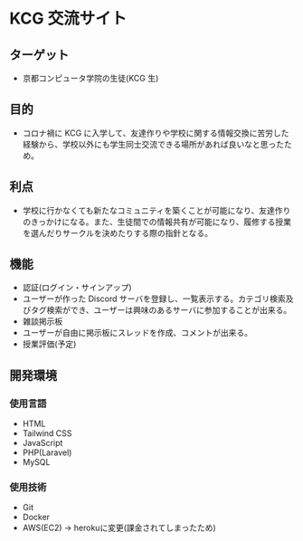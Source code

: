 # KCG 交流サイト

## ターゲット

-   京都コンピュータ学院の生徒(KCG 生)

## 目的

-   コロナ禍に KCG に入学して、友達作りや学校に関する情報交換に苦労した経験から、学校以外にも学生同士交流できる場所があれば良いなと思ったため。

## 利点

-   学校に行かなくても新たなコミュニティを築くことが可能になり、友達作りのきっかけになる。また、生徒間での情報共有が可能になり、履修する授業を選んだりサークルを決めたりする際の指針となる。

## 機能

-   認証(ログイン・サインアップ)
-   ユーザーが作った Discord サーバを登録し、一覧表示する。カテゴリ検索及びタグ検索ができ、ユーザーは興味のあるサーバに参加することが出来る。
-   雑談掲示板
-   ユーザーが自由に掲示板にスレッドを作成、コメントが出来る。
-   授業評価(予定)

## 開発環境

### 使用言語

-   HTML
-   Tailwind CSS
-   JavaScript
-   PHP(Laravel)
-   MySQL

### 使用技術

-   Git
-   Docker
-   AWS(EC2) -> herokuに変更(課金されてしまったため)
